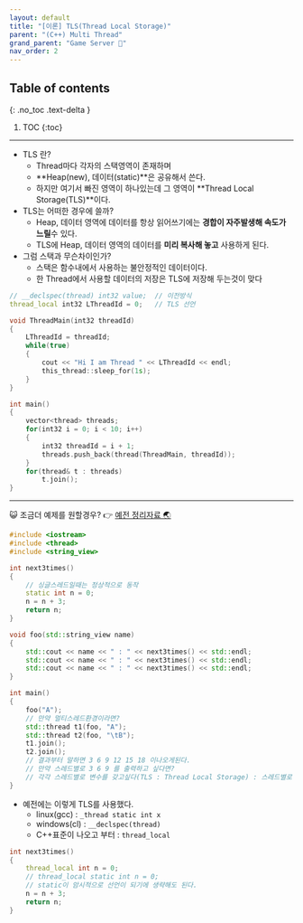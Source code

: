 ```yaml
---
layout: default
title: "[이론] TLS(Thread Local Storage)"
parent: "(C++) Multi Thread"
grand_parent: "Game Server 👾"
nav_order: 2
---
```


## Table of contents
{: .no_toc .text-delta }

1. TOC
{:toc}

---

* TLS 란?
    * Thread마다 각자의 스택영역이 존재하며
    * **Heap(new), 데이터(static)**은 공유해서 쓴다.
    * 하지만 여기서 빠진 영역이 하나있는데 그 영역이 **Thread Local Storage(TLS)**이다.
* TLS는 어떠한 경우에 쓸까?
    * Heap, 데이터 영역에 데이터를 항상 읽어쓰기에는 **경합이 자주발생해 속도가 느릴**수 있다.
    * TLS에 Heap, 데이터 영역의 데이터를 **미리 복사해 놓고** 사용하게 된다.
* 그럼 스택과 무슨차이인가?
    * 스택은 함수내에서 사용하는 불안정적인 데이터이다.
    * 한 Thread에서 사용할 데이터의 저장은 TLS에 저장해 두는것이 맞다

```cpp
// __declspec(thread) int32 value;  // 이전방식
thread_local int32 LThreadId = 0;   // TLS 선언

void ThreadMain(int32 threadId)
{
    LThreadId = threadId;
    while(true)
    {
        cout << "Hi I am Thread " << LThreadId << endl;
        this_thread::sleep_for(1s);
    }
}

int main()
{
    vector<thread> threads;
    for(int32 i = 0; i < 10; i++)
    {
        int32 threadId = i + 1;
        threads.push_back(thread(ThreadMain, threadId));
    }
    for(thread& t : threads)
        t.join();
}
```

---

😺 조금더 예제를 원할경우? 👉 [예전 정리자료 🌏](https://easycoding-7.github.io/blog/cpp/concurrency-new/9/#/)

```cpp
#include <iostream>
#include <thread>
#include <string_view>

int next3times()
{
    // 싱글스레드일때는 정상적으로 동작
    static int n = 0;
    n = n + 3;
    return n;
}

void foo(std::string_view name)
{
    std::cout << name << " : " << next3times() << std::endl;
    std::cout << name << " : " << next3times() << std::endl;
    std::cout << name << " : " << next3times() << std::endl;
}

int main()
{
    foo("A");
    // 만약 멀티스레드환경이라면?
    std::thread t1(foo, "A");
    std::thread t2(foo, "\tB");
    t1.join();
    t2.join();
    // 결과부터 말하면 3 6 9 12 15 18 이나오게된다.
    // 만약 스레드별로 3 6 9 를 출력하고 싶다면?
    // 각각 스레드별로 변수를 갖고싶다(TLS : Thread Local Storage) : 스레드별로 스택을 만들어줘
}
```

* 예전에는 이렇게 TLS를 사용했다.
    * linux(gcc) : `_thread static int x`
    * windows(cl) : `__declspec(thread)`
    * C++표준이 나오고 부터 : `thread_local`
    
```cpp
int next3times()
{
    thread_local int n = 0;
    // thread_local static int n = 0;
    // static이 암시적으로 선언이 되기에 생략해도 된다.
    n = n + 3;
    return n;
}
```

